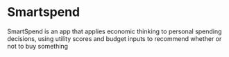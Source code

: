 # Smartspend
SmartSpend is an app that applies economic thinking to personal spending decisions, using utility scores and budget inputs to recommend whether or not to buy something

